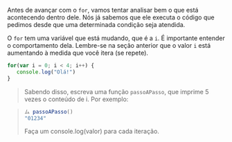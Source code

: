 Antes de avançar com o `for`, vamos tentar analisar bem o que está acontecendo dentro dele.
Nós já sabemos que ele executa o código que pedimos desde que uma determinada condição seja atendida.

O `for` tem uma variável que está mudando, que é a `i`. É importante entender o comportamento dela. Lembre-se na seção anterior que o valor `i` está aumentando à medida que você itera (se repete). 

```javascript
for(var i = 0; i < 4; i++) {
   console.log("Olá!")
}
```

> Sabendo disso, escreva uma função `passoAPasso`, que imprime 5 vezes o conteúdo de i.
Por exemplo:
 
> 
> ```javascript
> ム passoAPasso()
> "01234"
> ```
> Faça um console.log(valor) para cada iteração.

